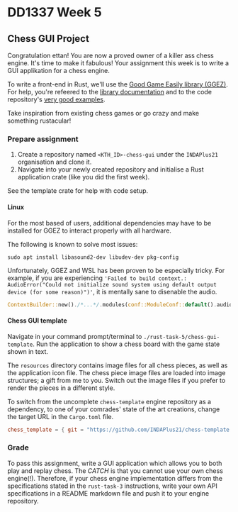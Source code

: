 # DD1337 Week 5

## Chess GUI Project

Congratulation ettan! You are now a proved owner of a killer ass chess engine. It's time to make it fabulous! Your assignment this week is to write a GUI applikation for a chess engine.

To write a front-end in Rust, we'll use the [Good Game Easily library (GGEZ)](https://ggez.rs/). For help, you're refeered to the [library documentation](https://docs.rs/ggez/0.6.1/ggez/) and to the code repository's [very good examples](https://github.com/ggez/ggez/tree/master/examples).

Take inspiration from existing chess games or go crazy and make something rustacular!

### Prepare assignment

1) Create a repository named `<KTH_ID>-chess-gui` under the `INDAPlus21` organisation and clone it.
2) Navigate into your newly created repository and initialise a Rust application crate (like you did the first week).

See the template crate for help with code setup.

#### Linux

For the most based of users, additional dependencies may have to be installed for GGEZ to interact properly with all hardware.

The following is known to solve most issues:
```
sudo apt install libasound2-dev libudev-dev pkg-config
```

Unfortunately, GGEZ and WSL has been proven to be especially tricky. For example, if you are experiencing `'Failed to build context.: AudioError("Could not initialize sound system using default output device (for some reason)")'`, it is mentally sane to disenable the audio.
```rust
ContextBuilder::new()./*...*/.modules(conf::ModuleConf::default().audio(false));
```

#### Chess GUI template

Navigate in your command prompt/terminal to `./rust-task-5/chess-gui-template`. Run the application to show a chess board with the game state shown in text. 

The `resources` directory contains image files for all chess pieces, as well as the application icon file. The chess piece image files are loaded into image structures; a gift from me to you. Switch out the image files if you prefer to render the pieces in a different style. 

To switch from the uncomplete `chess-template` engine repository as a dependency, to one of your comrades' state of the art creations, change the target URL in the `Cargo.toml` file.
```toml
chess_template = { git = "https://github.com/INDAPlus21/chess-template.git" }
```

### Grade

To pass this assignment, write a GUI application which allows you to both play and replay chess. The *CATCH* is that you cannot use your own chess engine(!). Therefore, if your chess engine implementation differs from the specifications stated in the `rust-task-3` instructions, write your own API specifications in a README markdown file and push it to your engine repository. 
